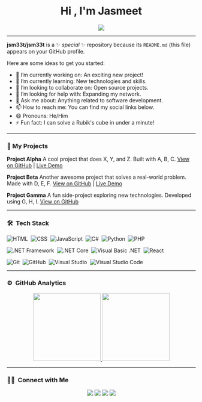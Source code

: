 <h1 align="center">Hi , I'm Jasmeet</h1>

<p align="center">
  <a href="https://github.com/DenverCoder1/readme-typing-svg"><img src="https://readme-typing-svg.herokuapp.com/?lines=Software+Developer;Software+Developer;Music%20Producer&center=true&width=500&height=50"></a>
</p>

---

**jsm33t/jsm33t** is a ✨ _special_ ✨ repository because its `README.md` (this file) appears on your GitHub profile.

Here are some ideas to get you started:

- 🔭 I’m currently working on: An exciting new project!
- 🌱 I’m currently learning: New technologies and skills.
- 👯 I’m looking to collaborate on: Open source projects.
- 🤔 I’m looking for help with: Expanding my network.
- 💬 Ask me about: Anything related to software development.
- 📫 How to reach me: You can find my social links below.
- 😄 Pronouns: He/Him
- ⚡ Fun fact: I can solve a Rubik's cube in under a minute!

---

### 🚀 My Projects

**Project Alpha**
A cool project that does X, Y, and Z. Built with A, B, C.
[View on GitHub](#) | [Live Demo](#)

**Project Beta**
Another awesome project that solves a real-world problem. Made with D, E, F.
[View on GitHub](#) | [Live Demo](#)

**Project Gamma**
A fun side-project exploring new technologies. Developed using G, H, I.
[View on GitHub](#)

---

### 🛠 &nbsp;Tech Stack

<!-- Languages -->
![HTML](https://img.shields.io/badge/-HTML-05122A?style=flat&logo=HTML5)&nbsp;
![CSS](https://img.shields.io/badge/-CSS-05122A?style=flat&logo=CSS3&logoColor=1572B6)&nbsp;
![JavaScript](https://img.shields.io/badge/-JavaScript-05122A?style=flat&logo=javascript)&nbsp;
![C#](https://img.shields.io/badge/-Csharp-05122A?style=flat&logo=csharp&logoColor=white)&nbsp;
![Python](https://img.shields.io/badge/-Python-05122A?style=flat&logo=python&logoColor=white)&nbsp;
![PHP](https://img.shields.io/badge/-PHP-05122A?style=flat&logo=php&logoColor=white)&nbsp;

<!-- Frameworks/Libraries -->
![.NET Framework](https://img.shields.io/badge/.NET_Framework-%23013243.svg?style=flat&logo=dotnet&logoColor=white)&nbsp;
![.NET Core](https://img.shields.io/badge/.NET_Core-%23013243.svg?style=flat&logo=dotnet&logoColor=white)&nbsp;
![Visual Basic .NET](https://img.shields.io/badge/Visual_Basic_.NET-%23013243.svg?style=flat&logo=dotnet&logoColor=white)&nbsp;
![React](https://img.shields.io/badge/-React-05122A?style=flat&logo=react&logoColor=61DAFB)&nbsp;

<!-- Tools -->
![Git](https://img.shields.io/badge/-Git-05122A?style=flat&logo=git&logoColor=F05032)&nbsp;
![GitHub](https://img.shields.io/badge/-GitHub-05122A?style=flat&logo=github&logoColor=white)&nbsp;
![Visual Studio](https://img.shields.io/badge/-Visual_Studio-05122A?style=flat&logo=visual-studio&logoColor=5C2D91)&nbsp;
![Visual Studio Code](https://img.shields.io/badge/-Visual_Studio_Code-05122A?style=flat&logo=visual-studio-code&logoColor=007ACC)&nbsp;

---

### ⚙️ &nbsp;GitHub Analytics

<p align="center">
<a href="https://github.com/jsm33t">
  <img height="180em" src="https://github-readme-stats-eight-theta.vercel.app/api?username=jsm33t&show_icons=true&theme=algolia&include_all_commits=true&count_private=true"/>
  <img height="180em" src="https://github-readme-stats-eight-theta.vercel.app/api/top-langs/?username=jsm33t&layout=compact&langs_count=8&theme=algolia&include_all_commits=true&count_private=true"/>
</a>
</p>

---
  
  ### 🤝🏻 &nbsp;Connect with Me

<p align="center">
<a href="https://www.linkedin.com/in/jsm33t/"><img src="https://img.shields.io/badge/-Jasmeet Singh-0077B5?style=flat&logo=Linkedin&logoColor=white"/></a>
<a href="mailto:jskainthofficial@gmail.com"><img src="https://img.shields.io/badge/-jskainthofficial@gmail.com-D14836?style=flat&logo=Gmail&logoColor=white"/></a>
<a href="https://www.instagram.com/jsm33t/"><img src="https://img.shields.io/badge/-jsm33t-E4405F?style=flat&logo=Instagram&logoColor=white"/></a>
<a href="https://jsm33t.in/"><img src="https://img.shields.io/badge/-🌐%20jsm33t.in-1877F2?style=flat&logo=website&logoColor=white"/></a>
</p>
